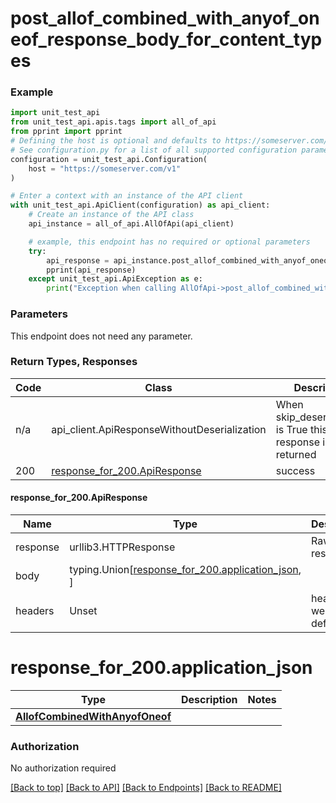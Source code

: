 <a name="top"></a>
# **post_allof_combined_with_anyof_oneof_response_body_for_content_types**
<a name="post_allof_combined_with_anyof_oneof_response_body_for_content_types"></a>


### Example

```python
import unit_test_api
from unit_test_api.apis.tags import all_of_api
from pprint import pprint
# Defining the host is optional and defaults to https://someserver.com/v1
# See configuration.py for a list of all supported configuration parameters.
configuration = unit_test_api.Configuration(
    host = "https://someserver.com/v1"
)

# Enter a context with an instance of the API client
with unit_test_api.ApiClient(configuration) as api_client:
    # Create an instance of the API class
    api_instance = all_of_api.AllOfApi(api_client)

    # example, this endpoint has no required or optional parameters
    try:
        api_response = api_instance.post_allof_combined_with_anyof_oneof_response_body_for_content_types()
        pprint(api_response)
    except unit_test_api.ApiException as e:
        print("Exception when calling AllOfApi->post_allof_combined_with_anyof_oneof_response_body_for_content_types: %s\n" % e)
```
### Parameters
This endpoint does not need any parameter.

### Return Types, Responses

Code | Class | Description
------------- | ------------- | -------------
n/a | api_client.ApiResponseWithoutDeserialization | When skip_deserialization is True this response is returned
200 | [response_for_200.ApiResponse](#response_for_200.ApiResponse) | success

#### <a id="response_for_200.ApiResponse" >response_for_200.ApiResponse</a>
Name | Type | Description  | Notes
------------- | ------------- | ------------- | -------------
response | urllib3.HTTPResponse | Raw response |
body | typing.Union[[response_for_200.application_json](#response_for_200.application_json), ] |  |
headers | Unset | headers were not defined |

# <a id="response_for_200.application_json" >response_for_200.application_json</a>
Type | Description  | Notes
------------- | ------------- | -------------
[**AllofCombinedWithAnyofOneof**](../../../components/schema/allof_combined_with_anyof_oneof.AllofCombinedWithAnyofOneof.md) |  | 


### Authorization

No authorization required

[[Back to top]](#top) [[Back to API]](../AllOfApi.md) [[Back to Endpoints]](../../../../README.md#Endpoints) [[Back to README]](../../../../README.md)
